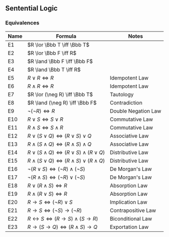 ## Sentential Logic
### Equivalences

| Name | Formula | Notes |
| ---- | ------- | ----- |
| E1   | $R \lor \Bbb T \iff \Bbb T$ |
| E2   | $R \lor \Bbb F \iff R$ |
| E3   | $R \land \Bbb F \iff \Bbb F$ |
| E4   | $R \land \Bbb T \iff R$ |
| E5   | $R \lor R \iff R$ | Idempotent Law |
| E6   | $R \land R \iff R$ | Idempotent Law |
| E7   | $R \lor (\neg R) \iff \Bbb T$ | Tautology |
| E8   | $R \land (\neg R) \iff \Bbb F$ | Contradiction |
| E9   | $\neg (\neg R) \iff R$ | Double Negation Law |
| E10  | $R \lor S \iff S \lor R$ | Commutative Law |
| E11  | $R \land S \iff S \land R$ | Commutative Law |
| E12  | $R \lor (S \lor Q) \iff (R \lor S) \lor Q$ | Associative Law |
| E13  | $R \land (S \land Q) \iff (R \land S) \land Q$ | Associative Law |
| E14  | $R \lor (S \land Q) \iff (R \lor S) \land (R \lor Q)$ | Distributive Law |
| E15  | $R \land (S \lor Q) \iff (R \land S) \lor (R \land Q)$ | Distributive Law |
| E16  | $\neg (R \lor S) \iff (\neg R) \land (\neg S)$ | De Morgan's Law |
| E17  | $\neg (R \land S) \iff (\neg R) \lor (\neg S)$ | De Morgan's Law |
| E18  | $R \lor (R \land S) \iff R$ | Absorption Law |
| E19  | $R \land (R \lor S) \iff R$ | Absorption Law |
| E20  | $R \rightarrow S \iff (\neg R) \lor S$ | Implication Law |
| E21  | $R \rightarrow S \iff (\neg S) \rightarrow (\neg R)$ | Contrapositive Law |
| E22  | $R \leftrightarrow S \iff (R \rightarrow S) \land (S \rightarrow R)$ | Biconditional Law |
| E23  | $R \rightarrow (S \rightarrow Q) \iff (R \land S) \rightarrow Q$ | Exportation Law |

